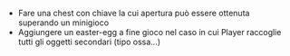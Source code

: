* Fare una chest con chiave la cui apertura può essere ottenuta superando un minigioco
* Aggiungere un easter-egg a fine gioco nel caso in cui Player raccoglie tutti gli oggetti secondari (tipo ossa...)
